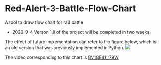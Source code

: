# Red-Alert-3-Battle-Flow-Chart
A tool to draw flow chart for ra3 battle
- 2020-9-4
Verson 1.0 of the project will be completed in two weeks.

The effect of future implementation can refer to the figure below, which is an old version that was previously implemented in Python.
![](https://upload-images.jianshu.io/upload_images/17322436-2255b0eece35b764.png?imageMogr2/auto-orient/strip|imageView2/2/w/1200/format/webp)

The video corresponding to this chart is [BV1GE411r79W](https://www.bilibili.com/video/BV1GE411r79W)

